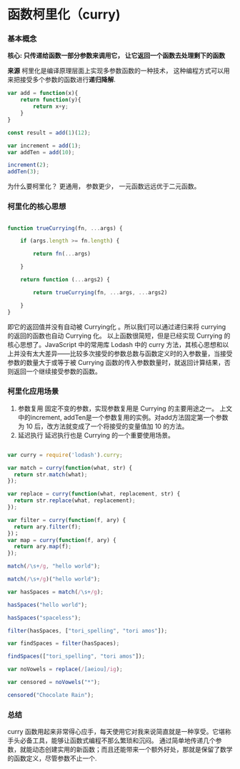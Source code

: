# 函数柯里化（curry)

### 基本概念

**核心: 只传递给函数一部分参数来调用它， 让它返回一个函数去处理剩下的函数**

**来源** 柯里化是编译原理层面上实现多参数函数的一种技术， 这种编程方式可以用来把接受多个参数的函数进行**递归降解**.

```javascript
var add = function(x){
    return function(y){
        return x+y;
    }
}

const result = add(1)(12);

var increment = add(1);
var addTen = add(10);

increment(2);
addTen(3);
```

为什么要柯里化？ 更通用， 参数更少， 一元函数远远优于二元函数。


### 柯里化的核心思想

```javascript

function trueCurrying(fn, ...args) {

    if (args.length >= fn.length) {

        return fn(...args)

    }

    return function (...args2) {

        return trueCurrying(fn, ...args, ...args2)

    }
}

```

即它的返回值并没有自动被 Currying化 。所以我们可以通过递归来将 currying 的返回的函数也自动 Currying 化。
以上函数很简短，但是已经实现 Currying 的核心思想了。JavaScript 中的常用库 Lodash 中的 curry 方法，其核心思想和以上并没有太大差异——比较多次接受的参数总数与函数定义时的入参数量，当接受参数的数量大于或等于被 Currying 函数的传入参数数量时，就返回计算结果，否则返回一个继续接受参数的函数。

### 柯里化应用场景

1. 参数复用
固定不变的参数，实现参数复用是 Currying 的主要用途之一。
上文中的increment, addTen是一个参数复用的实例。对add方法固定第一个参数为 10 后，改方法就变成了一个将接受的变量值加 10 的方法。
2. 延迟执行
延迟执行也是 Currying 的一个重要使用场景。

```javascript

var curry = require('lodash').curry;

var match = curry(function(what, str) {
  return str.match(what);
});

var replace = curry(function(what, replacement, str) {
  return str.replace(what, replacement);
});

var filter = curry(function(f, ary) {
  return ary.filter(f);
})；
var map = curry(function(f, ary) {
  return ary.map(f);
});

match(/\s+/g, "hello world");

match(/\s+/g)("hello world");

var hasSpaces = match(/\s+/g);

hasSpaces("hello world");

hasSpaces("spaceless");

filter(hasSpaces, ["tori_spelling", "tori amos"]);

var findSpaces = filter(hasSpaces);

findSpaces(["tori_spelling", "tori amos"]);

var noVowels = replace(/[aeiou]/ig);

var censored = noVowels("*");

censored("Chocolate Rain");

```


### 总结
curry 函数用起来非常得心应手，每天使用它对我来说简直就是一种享受。它堪称手头必备工具，能够让函数式编程不那么繁琐和沉闷。
通过简单地传递几个参数，就能动态创建实用的新函数；而且还能带来一个额外好处，那就是保留了数学的函数定义，尽管参数不止一个.
